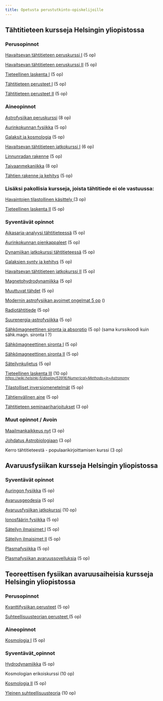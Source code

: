 ```yaml
---
title: Opetusta perustutkinto-opiskelijoille
---
```


## Tähtitieteen kursseja Helsingin yliopistossa

### Perusopinnot  

[Havaitsevan tähtitieteen peruskurssi I](http://www.helsinki.fi/~jetsu/htt/httindex.html) (5 op)

[Havaitsevan tähtitieteen peruskurssi II](https://wiki.helsinki.fi/pages/viewpage.action?pageId=142447255) (5 op)

[Tieteellinen laskenta I](http://www.helsinki.fi/~jetsu/tila/tilaindex.html) (5 op)

[Tähtitieteen perusteet I](https://moodle.helsinki.fi/course/view.php?id=2468) (5 op)

[Tähtitieteen perusteet II](https://moodle.helsinki.fi/course/view.php?id=7134) (5 op)

### Aineopinnot   

[Astrofysiikan peruskurssi](https://wiki.helsinki.fi/display/astjourn/Astrofysiikan+peruskurssi) (8 op)

[Aurinkokunnan fysiikka](https://weboodi.helsinki.fi/hy/opintjakstied.jsp?html=1&Kieli=1&Tunniste=53923) (5 op)

[Galaksit ja kosmologia](https://wiki.helsinki.fi/display/Galaksitjakosmologia/Galaksit+ja+kosmologia) (5 op)

[Havaitsevan tähtitieteen jatkokurssi I](https://weboodi.helsinki.fi/hy/opintjakstied.jsp?html=1&Kieli=1&Tunniste=53858) (6 op)

[Linnunradan rakenne](https://wiki.helsinki.fi/display/astjourn/Linnunradan+rakenne) (5 op)

[Taivaanmekaniikka](https://weboodi.helsinki.fi/hy/opintjakstied.jsp?html=1&Kieli=1&Tunniste=53922) (8 op)

[Tähtien rakenne ja kehitys](https://wiki.helsinki.fi/pages/viewpage.action?pageId=63741925) (5 op)

### Lisäksi pakollisia kursseja, joista tähtitiede ei ole vastuussa:

[Havaintojen tilastollinen käsittely ](https://weboodi.helsinki.fi/hy/opintjakstied.jsp?html=1&Kieli=1&Tunniste=53602) (3 op)

[Tieteellinen laskenta II](http://www.courses.physics.helsinki.fi/fys/tilaII/) (5 op)

### Syventävät opinnot 

[Aikasarja-analyysi tähtitieteessä](http://www.helsinki.fi/~jetsu/time1/time1.html) (5 op)

[Aurinkokunnan pienkappaleet](http://wiki.helsinki.fi/display/PSR/Comets) (5 op)

[Dynamiikan jatkokurssi tähtitieteessä](https://wiki.helsinki.fi/display/astjourn/Advanced+dynamics) (5 op)

[Galaksien synty ja kehitys](https://wiki.helsinki.fi/display/astjourn/Galaxy+formation+and+evolution) (5 op)

[Havaitsevan tähtitieteen jatkokurssi II](https://weboodi.helsinki.fi/hy/opintjakstied.jsp?html=1&Kieli=1&Tunniste=53941) (5 op)

[Magnetohydrodynamiikka](https://wiki.helsinki.fi/pages/viewpage.action?pageId=35244402) (5 op)

[Muuttuvat tähdet](http://www.helsinki.fi/~jetsu/vars/vars.html) (5 op)

[Modernin astrofysiikan avoimet ongelmat 5 op](https://wiki.helsinki.fi/display/astjourn/Open+Problems+in+Modern+Astrophysics) ()

[Radiotähtitiede](https://weboodi.helsinki.fi/hy/opintjakstied.jsp?html=1&Kieli=1&Tunniste=53854) (5 op)

[Suurenergia-astrofysiikka](https://weboodi.helsinki.fi/hy/opintjakstied.jsp?html=1&Kieli=1&Tunniste=53833) (5 op)

[Sähkömagneettinen sironta ja absorptio](https://weboodi.helsinki.fi/hy/opintjakstied.jsp?html=1&Kieli=1&Tunniste=53919) (5 op)
(sama kurssikoodi kuin sähk.magn. sironta I ?)

[Sähkömagneettinen sironta I](http://wiki.helsinki.fi/display/53919/Electromagnetic+Scattering+I) (5 op)

[Sähkömagneettinen sironta II](http://wiki.helsinki.fi/display/53825/Electromagnetic+Scattering+II) (5 op)

[Säteilynkuljetus](http://wiki.helsinki.fi/display/AstroRT/Home) (5 op)

[Tieteellinen laskenta III](http://beam.acclab.helsinki.fi/~aakurone/tl3/) (10 op)  
<small>*<https://wiki.helsinki.fi/display/53916/Numerical+Methods+in+Astronomy>*</small>

[Tilastolliset inversiomenetelmät](http://wiki.helsinki.fi/display/53834/Data-analysis+and+Inverse+Methods+in+Astronomy%2C+spring+2014) (5 op)

[Tähtienvälinen aine](https://moodle.helsinki.fi/course/view.php?id=10006) (5 op)

[Tähtitieteen seminaariharjoitukset](https://wiki.helsinki.fi/display/astjourn/Astrophysics+seminar) (3 op)

### Muut opinnot / Avoin

[Maailmankaikkeus nyt](http://www.helsinki.fi/astro/opetus/kurssit/MKnyt/) (3 op)

[Johdatus Astrobiologiaan](http://www.helsinki.fi/~ridderst/astrobiology.html) (3 op)

Kerro tähtitieteestä - populaarikirjoittamisen kurssi	(3 op)


## Avaruusfysiikan kursseja Helsingin yliopistossa

### Syventävät opinnot

[Auringon fysiikka](http://www.courses.physics.helsinki.fi/teor/solphys/) (5 op)

[Avaruusgeodesia](https://weboodi.helsinki.fi/hy/opintjakstied.jsp?html=1&Kieli=1&Tunniste=535110) (5 op)

[Avaruusfysiikan jatkokurssi](http://theory.physics.helsinki.fi/~plasma_jatko/) (10 op)

[Ionosfäärin fysiikka](https://weboodi.helsinki.fi/hy/opintjakstied.jsp?html=1&Kieli=1&Tunniste=53752) (5 op)

[Säteilyn ilmaisimet I](https://weboodi.helsinki.fi/hy/opintjakstied.jsp?html=1&Kieli=1&Tunniste=53261) (5 op)

[Säteilyn ilmaisimet II](https://weboodi.helsinki.fi/hy/opintjakstied.jsp?html=1&Kieli=1&Tunniste=53263) (5 op)

[Plasmafysiikka](http://theory.physics.helsinki.fi/~plasma/) (5 op)

[Plasmafysiikan avaruussovelluksia](http://theory.physics.helsinki.fi/~plasma/) (5 op)


## Teoreettisen fysiikan avaruusaiheisia kursseja Helsingin yliopistossa

### Perusopinnot  

[Kvanttifysiikan perusteet](http://www.courses.physics.helsinki.fi/teor/kfp/) (5 op)

[Suhteellisuusteorian perusteet ](http://www.courses.physics.helsinki.fi/teor/stp/) (5 op)

### Aineopinnot   

[Kosmologia I](http://theory.physics.helsinki.fi/~cosmology/) (5 op)

### Syventävät_opinnot

[Hydrodynamiikka](http://theory.physics.helsinki.fi/~hydro/) (5 op)

Kosmologian erikoiskurssi		(10 op)

[Kosmologia II](http://theory.physics.helsinki.fi/~cosmology/) (5 op)

[Yleinen suhteellisuusteoria](http://theory.physics.helsinki.fi/~genrel/) (10 op)

<!--
 !!!
 HUOM: ota seuraava pois kommenteista, jos haluat listata kurssit courses/*/*
 alta ja/tai graduaiheet thesis/ alta
 !!!

## Kurssit

$course_undergrad_tags$

$for(undergrad_courses)$
- [$title$]($url$) $if(tags)$ ($tags$) $endif$
$endfor$

## BSc Thesis topics

$for(bsc_topics)$
- [$title$]($url$) $if(tags)$ ($tags$) $endif$
$endfor$

## MSc Thesis topics

$for(msc_topics)$
- [$title$]($url$) $if(tags)$ ($tags$) $endif$
$endfor$

-->
